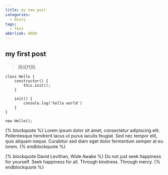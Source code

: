 ```yaml
---
title: my new post
categories:
  - Diary
tags:
  - Test
abbrlink: 40b8
---
```


## my first post

> 测试代码

```
class Hello {
    constructor() {
        this.init();
    }

    init() {
        console.log('hello world')
    }
}

new Hello();
```

{% blockquote %}
Lorem ipsum dolor sit amet, consectetur adipiscing elit. Pellentesque hendrerit lacus ut purus iaculis feugiat. Sed nec tempor elit, quis aliquam neque. Curabitur sed diam eget dolor fermentum semper at eu lorem.
{% endblockquote %}


{% blockquote David Levithan, Wide Awake %}
Do not just seek happiness for yourself. Seek happiness for all. Through kindness. Through mercy.
{% endblockquote %}
